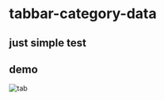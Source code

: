 # tabbar-category-data

## just simple test
## demo

![tab](https://user-images.githubusercontent.com/54475819/108764600-de7edc00-7563-11eb-8d0b-cddad52826aa.gif)
